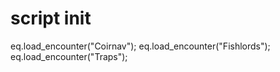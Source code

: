 # script init
eq.load_encounter("Coirnav");
eq.load_encounter("Fishlords");
eq.load_encounter("Traps");
